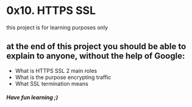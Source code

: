# 0x10. HTTPS SSL
this project is for learning purposes only
## at the end of this project you should be able to explain to anyone, without the help of Google:
* What is HTTPS SSL 2 main roles
* What is the purpose encrypting traffic
* What SSL termination means
##### Have fun learning ;)
